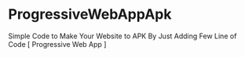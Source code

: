 # ProgressiveWebAppApk
Simple Code to Make Your Website to APK By Just Adding Few Line of Code [ Progressive Web App ]
